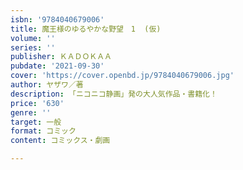 ```yaml
---
isbn: '9784040679006'
title: 魔王様のゆるやかな野望　1  (仮)
volume: ''
series: ''
publisher: ＫＡＤＯＫＡＡ
pubdate: '2021-09-30'
cover: 'https://cover.openbd.jp/9784040679006.jpg'
author: ヤザワ／著
description: 「ニコニコ静画」発の大人気作品・書籍化！
price: '630'
genre: ''
target: 一般
format: コミック
content: コミックス・劇画

---
```

